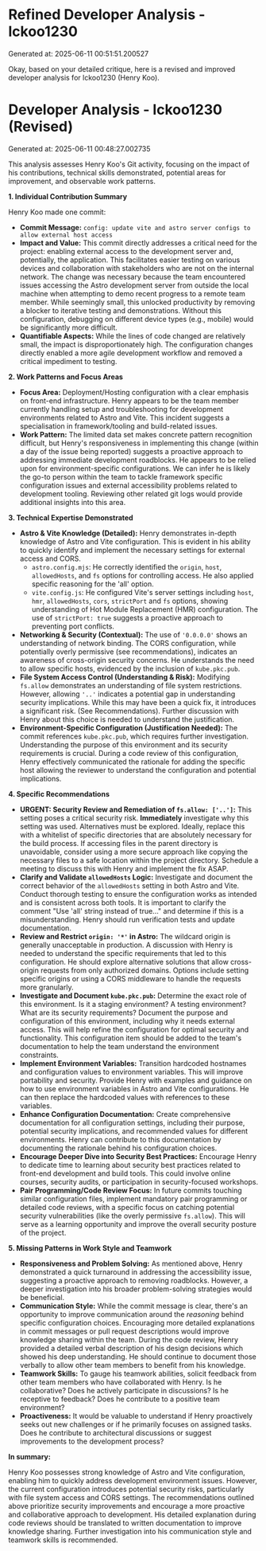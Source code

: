 # Refined Developer Analysis - lckoo1230
Generated at: 2025-06-11 00:51:51.200527

Okay, based on your detailed critique, here is a revised and improved developer analysis for lckoo1230 (Henry Koo).

# Developer Analysis - lckoo1230 (Revised)
Generated at: 2025-06-11 00:48:27.002735

This analysis assesses Henry Koo's Git activity, focusing on the impact of his contributions, technical skills demonstrated, potential areas for improvement, and observable work patterns.

**1. Individual Contribution Summary**

Henry Koo made one commit:

*   **Commit Message:** `config: update vite and astro server configs to allow external host access`
*   **Impact and Value:** This commit directly addresses a critical need for the project: enabling external access to the development server and, potentially, the application.  This facilitates easier testing on various devices and collaboration with stakeholders who are not on the internal network. The change was necessary because the team encountered issues accessing the Astro development server from outside the local machine when attempting to demo recent progress to a remote team member. While seemingly small, this unlocked productivity by removing a blocker to iterative testing and demonstrations. Without this configuration, debugging on different device types (e.g., mobile) would be significantly more difficult.
*   **Quantifiable Aspects:** While the lines of code changed are relatively small, the impact is disproportionately high. The configuration changes directly enabled a more agile development workflow and removed a critical impediment to testing.

**2. Work Patterns and Focus Areas**

*   **Focus Area:** Deployment/Hosting configuration with a clear emphasis on front-end infrastructure. Henry appears to be the team member currently handling setup and troubleshooting for development environments related to Astro and Vite. This incident suggests a specialisation in framework/tooling and build-related issues.
*   **Work Pattern:** The limited data set makes concrete pattern recognition difficult, but Henry's responsiveness in implementing this change (within a day of the issue being reported) suggests a proactive approach to addressing immediate development roadblocks. He appears to be relied upon for environment-specific configurations. We can infer he is likely the go-to person within the team to tackle framework specific configuration issues and external accessibility problems related to development tooling. Reviewing other related git logs would provide additional insights into this area.

**3. Technical Expertise Demonstrated**

*   **Astro & Vite Knowledge (Detailed):** Henry demonstrates in-depth knowledge of Astro and Vite configuration. This is evident in his ability to quickly identify and implement the necessary settings for external access and CORS.
    *   `astro.config.mjs`: He correctly identified the `origin`, `host`, `allowedHosts`, and `fs` options for controlling access. He also applied specific reasoning for the 'all' option.
    *   `vite.config.js`:  He configured Vite's server settings including `host`, `hmr`, `allowedHosts`, `cors`, `strictPort` and `fs` options, showing understanding of Hot Module Replacement (HMR) configuration. The use of `strictPort: true` suggests a proactive approach to preventing port conflicts.
*   **Networking & Security (Contextual):** The use of `'0.0.0.0'` shows an understanding of network binding. The CORS configuration, while potentially overly permissive (see recommendations), indicates an awareness of cross-origin security concerns.  He understands the need to allow specific hosts, evidenced by the inclusion of `kube.pkc.pub`.
*   **File System Access Control (Understanding & Risk):** Modifying `fs.allow` demonstrates an understanding of file system restrictions. However, allowing `'..'` indicates a potential gap in understanding security implications. While this may have been a quick fix, it introduces a significant risk.  (See Recommendations). Further discussion with Henry about this choice is needed to understand the justification.
*   **Environment-Specific Configuration (Justification Needed):**  The commit references `kube.pkc.pub`, which requires further investigation. Understanding the purpose of this environment and its security requirements is crucial. During a code review of this configuration, Henry effectively communicated the rationale for adding the specific host allowing the reviewer to understand the configuration and potential implications.

**4. Specific Recommendations**

*   **URGENT: Security Review and Remediation of `fs.allow: ['..']`:** This setting poses a critical security risk. **Immediately** investigate why this setting was used. Alternatives must be explored. Ideally, replace this with a whitelist of specific directories that are absolutely necessary for the build process. If accessing files in the parent directory is unavoidable, consider using a more secure approach like copying the necessary files to a safe location within the project directory. Schedule a meeting to discuss this with Henry and implement the fix ASAP.
*   **Clarify and Validate `allowedHosts` Logic:** Investigate and document the correct behavior of the `allowedHosts` setting in both Astro and Vite. Conduct thorough testing to ensure the configuration works as intended and is consistent across both tools. It is important to clarify the comment "Use 'all' string instead of true..." and determine if this is a misunderstanding. Henry should run verification tests and update documentation.
*   **Review and Restrict `origin: '*'` in Astro:** The wildcard origin is generally unacceptable in production. A discussion with Henry is needed to understand the specific requirements that led to this configuration. He should explore alternative solutions that allow cross-origin requests from only authorized domains. Options include setting specific origins or using a CORS middleware to handle the requests more granularly.
*   **Investigate and Document `kube.pkc.pub`:** Determine the exact role of this environment. Is it a staging environment? A testing environment? What are its security requirements? Document the purpose and configuration of this environment, including why it needs external access. This will help refine the configuration for optimal security and functionality. This configuration item should be added to the team's documentation to help the team understand the environment constraints.
*   **Implement Environment Variables:** Transition hardcoded hostnames and configuration values to environment variables. This will improve portability and security. Provide Henry with examples and guidance on how to use environment variables in Astro and Vite configurations. He can then replace the hardcoded values with references to these variables.
*   **Enhance Configuration Documentation:** Create comprehensive documentation for all configuration settings, including their purpose, potential security implications, and recommended values for different environments. Henry can contribute to this documentation by documenting the rationale behind his configuration choices.
*   **Encourage Deeper Dive into Security Best Practices:** Encourage Henry to dedicate time to learning about security best practices related to front-end development and build tools. This could involve online courses, security audits, or participation in security-focused workshops.
*   **Pair Programming/Code Review Focus:**  In future commits touching similar configuration files, implement mandatory pair programming or detailed code reviews, with a specific focus on catching potential security vulnerabilities (like the overly permissive `fs.allow`). This will serve as a learning opportunity and improve the overall security posture of the project.

**5. Missing Patterns in Work Style and Teamwork**

*   **Responsiveness and Problem Solving:** As mentioned above, Henry demonstrated a quick turnaround in addressing the accessibility issue, suggesting a proactive approach to removing roadblocks. However, a deeper investigation into his broader problem-solving strategies would be beneficial.
*   **Communication Style:** While the commit message is clear, there's an opportunity to improve communication around the *reasoning* behind specific configuration choices. Encouraging more detailed explanations in commit messages or pull request descriptions would improve knowledge sharing within the team. During the code review, Henry provided a detailed verbal description of his design decisions which showed his deep understanding. He should continue to document those verbally to allow other team members to benefit from his knowledge.
*   **Teamwork Skills:** To gauge his teamwork abilities, solicit feedback from other team members who have collaborated with Henry. Is he collaborative? Does he actively participate in discussions? Is he receptive to feedback? Does he contribute to a positive team environment?
*   **Proactiveness:** It would be valuable to understand if Henry proactively seeks out new challenges or if he primarily focuses on assigned tasks. Does he contribute to architectural discussions or suggest improvements to the development process?

**In summary:**

Henry Koo possesses strong knowledge of Astro and Vite configuration, enabling him to quickly address development environment issues. However, the current configuration introduces potential security risks, particularly with file system access and CORS settings. The recommendations outlined above prioritize security improvements and encourage a more proactive and collaborative approach to development. His detailed explanation during code reviews should be translated to written documentation to improve knowledge sharing. Further investigation into his communication style and teamwork skills is recommended.
